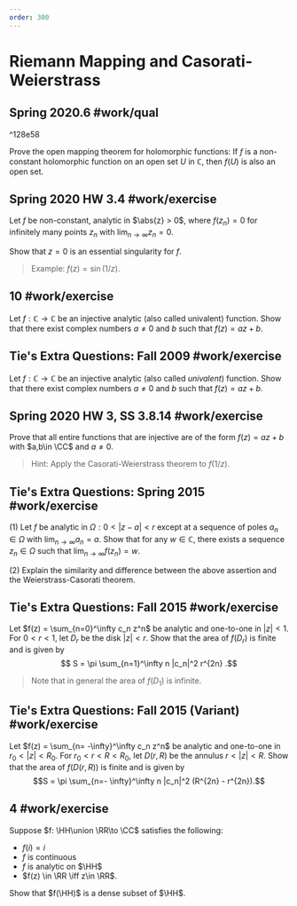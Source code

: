 ```yaml
---
order: 300
---
```


# Riemann Mapping and Casorati-Weierstrass

## Spring 2020.6 #work/qual

^128e58

Prove the open mapping theorem for holomorphic functions: If $f$ is a non-constant holomorphic function on an open set $U$ in $\mathbb{C}$, then $f(U)$ is also an open set.

## Spring 2020 HW 3.4 #work/exercise

Let $f$ be non-constant, analytic in $\abs{z} > 0$, where $f(z_n) = 0$
for infinitely many points $z_n$ with $\lim_{n\to\infty} z_n = 0$.

Show that $z=0$ is an essential singularity for $f$.

> Example: $f(z) = \sin(1/z)$.


## 10 #work/exercise
Let $f: {\mathbb C} \rightarrow {\mathbb C}$ be an injective analytic (also called univalent) function. 
Show that there exist complex numbers $a \neq 0$ and $b$ such that $f(z) = az + b$.

## Tie's Extra Questions: Fall 2009 #work/exercise
Let $f: {\mathbb C} \rightarrow {\mathbb C}$ be an injective
analytic (also called *univalent*) function. Show that there exist
complex numbers $a \neq 0$ and $b$ such that $f(z) = az + b$.

## Spring 2020 HW 3, SS 3.8.14 #work/exercise
Prove that all entire functions that are injective are of the form $f(z) = az + b$ with $a,b\in \CC$ and $a\neq 0$.

> Hint: Apply the Casorati-Weierstrass theorem to $f(1/z)$.


## Tie's Extra Questions: Spring 2015 #work/exercise


(1) Let $f$ be analytic in $\Omega: 0<|z-a|<r$ except at a
sequence of poles $a_n \in \Omega$ with
$\lim_{n \rightarrow \infty} a_n = a$. Show that for any
$w \in \mathbb C$, there exists a sequence $z_n \in \Omega$ such
that $\lim_{n \rightarrow \infty} f(z_n) = w$.

(2) Explain the similarity and difference between the above assertion and the Weierstrass-Casorati theorem.


## Tie's Extra Questions: Fall 2015 #work/exercise

Let $f(z) = \sum_{n=0}^\infty c_n z^n$ be analytic and one-to-one in $|z| < 1$. 
For $0<r<1$, let $D_r$ be the disk $|z|<r$. 
Show that the area of $f(D_r)$ is finite and is given by
$$
S = \pi \sum_{n=1}^\infty n |c_n|^2 r^{2n}
.$$ 

> Note that in
general the area of $f(D_1)$ is infinite.


## Tie's Extra Questions: Fall 2015 (Variant) #work/exercise


Let $f(z) = \sum_{n= -\infty}^\infty c_n z^n$ be analytic and one-to-one in $r_0< |z| < R_0$. For $r_0<r<R<R_0$, let $D(r,R)$ be the annulus $r<|z|<R$. Show that the area of $f(D(r,R))$ is finite and is given by
$$S = \pi \sum_{n=- \infty}^\infty n |c_n|^2 (R^{2n} - r^{2n}).$$

## 4 #work/exercise
Suppose $f: \HH\union \RR\to \CC$ satisfies the following:

- $f(i) = i$
- $f$ is continuous
- $f$ is analytic on $\HH$
- $f(z) \in \RR \iff z\in \RR$.

Show that $f(\HH)$ is a dense subset of $\HH$.
